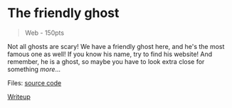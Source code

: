 # The friendly ghost
> Web - 150pts

Not all ghosts are scary! We have a friendly ghost here, and he's the most famous one as well!
If you know his name, try to find his website! And remember, he is a ghost, so maybe you have to look extra close for something *more*...

Files: 
[source code](./src/)

[Writeup](./writeup)